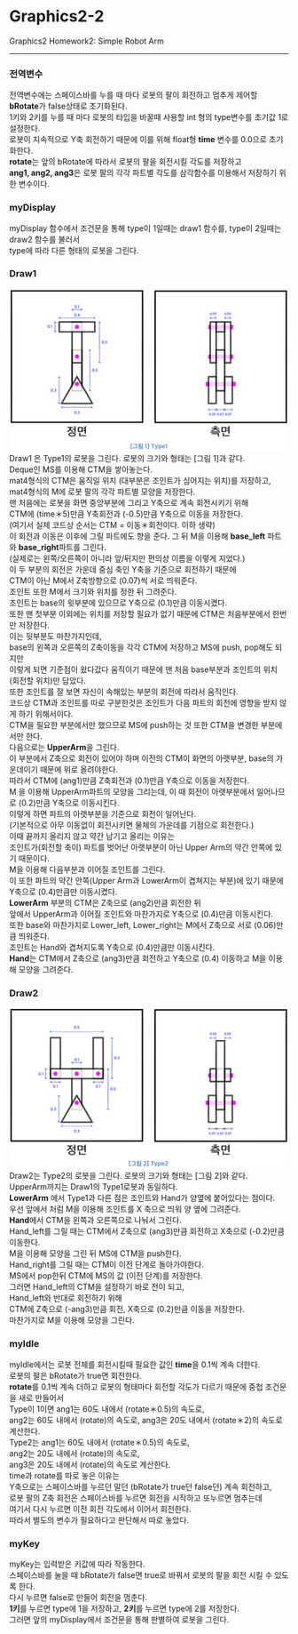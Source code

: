 # Graphics2-2
Graphics2 Homework2: Simple Robot Arm


---


### 전역변수
전역변수에는 스페이스바를 누를 때 마다 로봇의 팔이 회전하고 멈추게 제어할 <b>bRotate</b>가 false상태로 초기화된다.  
1키와 2키를 누를 때 마다 로봇의 타입을 바꿀때 사용할 int 형의 type변수를 초기값 1로 설정한다.  
로봇이 지속적으로 Y축 회전하기 때문에 이를 위해 float형 <b>time</b> 변수를 0.0으로 초기화한다.  
<b>rotate</b>는 앞의 bRotate에 따라서 로봇의 팔을 회전시킬 각도를 저장하고  
<b>ang1, ang2, ang3</b>은 로봇 팔의 각각 파트별 각도를 삼각함수를 이용해서 저장하기 위한 변수이다.  



### myDisplay  
myDisplay 함수에서 조건문을 통해 type이 1일때는 draw1 함수를, type이 2일때는 draw2 함수를 불러서  
type에 따라 다른 형태의 로봇을 그린다.  



### Draw1  
![](./image/report01.png)  
Draw1 은 Type1의 로봇을 그린다. 로봇의 크기와 형태는 [그림 1]과 같다.  
Deque인 MS를 이용해 CTM을 쌓아놓는다.  
mat4형식의 CTM은 움직일 위치 (대부분은 조인트가 심어지는 위치)를 저장하고,  
mat4형식의 M에 로봇 팔의 각각 파트별 모양을 저장한다.  
맨 처음에는 로봇을 화면 중앙부분에 그리고 Y축으로 계속 회전시키기 위해  
CTM에 (time＊5)만큼 Y축회전과 (-0.5)만큼 Y축으로 이동을 저장한다.  
(여기서 실제 코드상 순서는 CTM = 이동＊회전이다. 이하 생략)  
이 회전과 이동은 이후에 그릴 파트에도 향을 준다. 그 뒤 M을 이용해 <b>base_left</b> 파트와 <b>base_right</b>파트를 그린다.  
(실제로는 왼쪽/오른쪽이 아니라 앞/뒤지만 편의상 이름을 이렇게 지었다.)  
이 두 부분의 회전은 가운데 중심 축인 Y축을 기준으로 회전하기 때문에  
CTM이 아닌 M에서 Z축방향으로 (0.07)씩 서로 띄워준다.  
조인트 또한 M에서 크기와 위치를 정한 뒤 그려준다.  
조인트는 base의 윗부분에 있으므로 Y축으로 (0.1)만큼 이동시켰다.  
또한 맨 첫부분 이외에는 위치를 저장할 필요가 없기 때문에 CTM은 처음부분에서 한번만 저장한다.  
이는 뒷부분도 마찬가지인데,  
base의 왼쪽과 오른쪽의 Z축이동을 각각 CTM에 저장하고 MS에 push, pop해도 되지만  
이렇게 되면 기준점이 왔다갔다 움직이기 때문에 맨 처음 base부분과 조인트의 위치 (회전할 위치)만 담았다.  
또한 조인트를 잘 보면 자신이 속해있는 부분의 회전에 따라서 움직인다.  
코드상 CTM과 조인트를 따로 구분한것은 조인트가 다음 파트의 회전에 영향을 받지 않게 하기 위해서이다.  
CTM을 필요한 부분에서만 했으므로 MS에 push하는 것 또한 CTM을 변경한 부분에서만 한다.  
다음으로는 <b>UpperArm</b>을 그린다.  
이 부분에서 Z축으로 회전이 있어야 하며 이전의 CTM이 화면의 아랫부분, base의 가운데이기 때문에 위로 올려야한다.  
따라서 CTM에 (ang1)만큼 Z축회전과 (0.1)만큼 Y축으로 이동을 저장한다.  
M 을 이용해 UpperArm파트의 모양을 그리는데, 이 때 회전이 아랫부분에서 일어나므로 (0.2)만큼 Y축으로 이동시킨다.  
이렇게 하면 파트의 아랫부분을 기준으로 회전이 일어난다.  
(기본적으로 아무 이동없이 회전시키면 물체의 가운데를 기점으로 회전한다.)  
이때 끝까지 올리지 않고 약간 남기고 올리는 이유는  
조인트가(회전할 축이) 파트를 벗어난 아랫부분이 아닌 Upper Arm의 약간 안쪽에 있기 때문이다.  
M을 이용해 다음부분과 이어질 조인트를 그린다.  
이 또한 파트의 약간 안쪽(Upper Arm과 LowerArm이 겹쳐지는 부분)에 있기 때문에 Y축으로 (0.4)만큼만 이동시켰다.  
<b>LowerArm</b> 부분의 CTM은 Z축으로 (ang2)만큼 회전한 뒤  
앞에서 UpperArm과 이어질 조인트와 마찬가지로 Y축으로 (0.4)만큼 이동시킨다.  
또한 base와 마찬가지로 Lower_left, Lower_right는  M에서 Z축으로 서로 (0.06)만큼 띄워준다.  
조인트는 Hand와 겹쳐지도록 Y축으로 (0.4)만큼만 이동시킨다.  
<b>Hand</b>는 CTM에서 Z축으로 (ang3)만큼 회전하고 Y축으로 (0.4) 이동하고 M을 이용해 모양을 그려준다.  



### Draw2  
![](./image/report02.png)  
Draw2는 Type2의 로봇을 그린다. 로봇의 크기와 형태는 [그림 2]와 같다.  
UpperArm까지는 Draw1의 Type1로봇과 동일하다.  
<b>LowerArm</b> 에서 Type1과 다른 점은 조인트와 Hand가 양옆에 붙어있다는 점이다.  
우선 앞에서 처럼 M을 이용해 조인트를 X 축으로 띄워 양 옆에 그려준다.  
<b>Hand</b>에서 CTM을 왼쪽과 오른쪽으로 나눠서 그린다.  
Hand_left를 그릴 때는 CTM에서 Z축으로 (ang3)만큼 회전하고 X축으로 (-0.2)만큼 이동한다.  
M을 이용해 모양을 그린 뒤 MS에 CTM을 push한다.  
Hand_right를 그릴 때는 CTM이 이전 단계로 돌아가야한다.  
MS에서 pop한뒤 CTM에 MS의 값 (이전 단계)를 저장한다.  
그러면  Hand_left의 CTM을 설정하기 바로 전이 되고,  
Hand_left와 반대로 회전하기 위해  
CTM에 Z축으로 (-ang3)만큼 회전, X축으로 (0.2)만큼 이동을 저장한다.  
마찬가지로 M을 이용해 모양을 그린다.  




### myIdle  
myIdle에서는 로봇 전체를 회전시킬때 필요한 값인 <b>time</b>을 0.1씩 계속 더한다.  
로봇의 팔은 bRotate가 true면 회전한다.  
<b>rotate</b>를 0.1씩 계속 더하고 로봇의 형태마다 회전할 각도가 다르기 때문에 중첩 조건문을 새로 만들어서  
Type이 1이면  ang1는 60도 내에서 (rotate＊0.5)의 속도로,  
ang2는 60도 내에서 (rotate)의 속도로, ang3은 20도 내에서 (rotate＊2)의 속도로 계산한다.  
Type2는 ang1는 60도 내에서 (rotate＊0.5)의 속도로,  
ang2는 20도 내에서 (rotate)의 속도로,  
ang3은 20도 내에서 (rotate)의 속도로 계산한다.  
time과 rotate를 따로 놓은 이유는  
Y축으로는 스페이스바를 누르던 말던 (bRotate가 true던 false던) 계속 회전하고,  
로봇 팔의 Z축 회전은 스페이스바를 누르면 회전을 시작하고 또누르면 멈추는데  
여기서 다시 누르면 이전 회전 각도에서 이어서 회전한다.  
따라서 별도의 변수가 필요하다고 판단해서 따로 놓았다.  



### myKey
myKey는 입력받은 키값에 따라 작동한다.  
스페이스바를 눌을 때 bRotate가 false면 true로 바꿔서 로봇의 팔을 회전 시킬 수 있도록 한다.  
다시 누르면 false로 만들어 회전을 멈춘다.  
<b>1키</b>를 누르면 type에 1을 저장하고, <b>2키</b>를 누르면 type에 2를 저장한다.  
그러면 앞의 myDisplay에서 조건문을 통해 판별하여 로봇을 그린다. 
